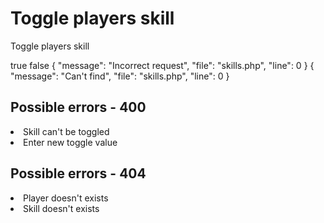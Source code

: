 # Toggle players skill

<highlight>Toggle players skill</highlight>

<include from="notes.md" element-id="urlVariable"/>
<include from="notes.md" element-id="session"/>

<api-endpoint openapi-path="./../../data.yaml" endpoint="/skills/{$username}/{$skill}" method="PATCH">
	<request>
		<sample lang="JSON">
			true
		</sample>
		<sample lang="JSON">
			false
		</sample>
	</request>
	<response type="400">
		<sample lang="JSON">
			{
				"message": "Incorrect request",
				"file": "skills.php",
				"line": 0
			}
		</sample>
	</response>
	<response type="404">
		<sample lang="JSON">
			{
				"message": "Can't find",
				"file": "skills.php",
				"line": 0
			}
		</sample>
	</response>
</api-endpoint>

## Possible errors - 400
<list>
	<li>Skill can't be toggled</li>
	<li>Enter new toggle value</li>
</list>

## Possible errors - 404
<list>
	<li>Player doesn't exists</li>
	<li>Skill doesn't exists</li>
</list>